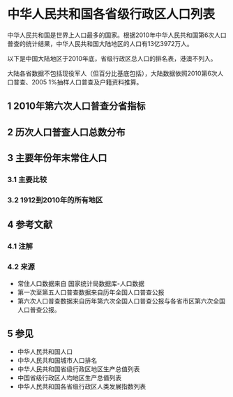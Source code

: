 # 中华人民共和国各省级行政区人口列表



中华人民共和国是世界上人口最多的国家。根据2010年中华人民共和国第6次人口普查的统计结果，中华人民共和国大陆地区的人口有13亿3972万人。

以下是中国大陆地区于2010年底，省级行政区总人口的排名表，港澳不列入。

大陆各省数据不包括现役军人（但百分比基底包括），大陆数据依照2010第6次人口普查、2005 1%抽样人口普查及户籍资料推算。



## 1 2010年第六次人口普查分省指标



## 2 历次人口普查人口总数分布



## 3 主要年份年末常住人口



### 3.1 主要比较



### 3.2 1912到2010年的所有地区



## 4 参考文献



### 4.1 注解



### 4.2 来源

* 常住人口数据来自 国家统计局数据库-人口数据
* 第一次至第五人口普查数据来自历年全国人口普查公报
* 第六次人口普查数据来自历年第六次全国人口普查公报与各省市区第六次全国人口普查公报。



## 5 参见

* 中华人民共和国人口
* 中华人民共和国城市人口排名
* 中华人民共和国省级行政区地区生产总值列表
* 中国省级行政区人均地区生产总值列表
* 中华人民共和国各省级行政区人类发展指数列表



